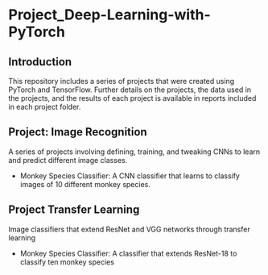 # Project_Deep-Learning-with-PyTorch

## Introduction
  This repository includes a series of projects that were created using PyTorch and TensorFlow. Further details on the projects, the data used in the projects, and the results of each project is available in reports included in each project folder.
   
## Project: Image Recognition
  A series of projects involving defining, training, and tweaking CNNs to learn and predict different image classes. 
  * Monkey Species Classifier: A CNN classifier that learns to classify images of 10 different monkey species. 

## Project Transfer Learning
  Image classifiers that extend ResNet and VGG networks through transfer learning
  * Monkey Species Classifier: A classifier that extends ResNet-18 to classify ten monkey species
  
